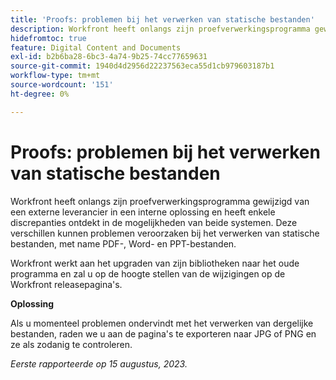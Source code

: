 ```yaml
---
title: 'Proofs: problemen bij het verwerken van statische bestanden'
description: Workfront heeft onlangs zijn proefverwerkingsprogramma gewijzigd van een externe leverancier in een interne oplossing en heeft enkele discrepanties ontdekt in de mogelijkheden van beide systemen. Deze verschillen kunnen problemen veroorzaken bij het verwerken van statische bestanden, met name PDF-, Word- en PPT-bestanden. Er is een tijdelijke oplossing beschikbaar.
hidefromtoc: true
feature: Digital Content and Documents
exl-id: b2b6ba28-6bc3-4a74-9b25-74cc77659631
source-git-commit: 1940d4d2956d22237563eca55d1cb979603187b1
workflow-type: tm+mt
source-wordcount: '151'
ht-degree: 0%

---
```


# Proofs: problemen bij het verwerken van statische bestanden

<!--WF and WFP TOCs-->

Workfront heeft onlangs zijn proefverwerkingsprogramma gewijzigd van een externe leverancier in een interne oplossing en heeft enkele discrepanties ontdekt in de mogelijkheden van beide systemen. Deze verschillen kunnen problemen veroorzaken bij het verwerken van statische bestanden, met name PDF-, Word- en PPT-bestanden.

Workfront werkt aan het upgraden van zijn bibliotheken naar het oude programma en zal u op de hoogte stellen van de wijzigingen op de Workfront releasepagina&#39;s.

**Oplossing**

Als u momenteel problemen ondervindt met het verwerken van dergelijke bestanden, raden we u aan de pagina&#39;s te exporteren naar JPG of PNG en ze als zodanig te controleren.

_Eerste rapporteerde op 15 augustus, 2023._

<!--CHECK ME - NO VIEWS APRIL-JUNE 2025-->

